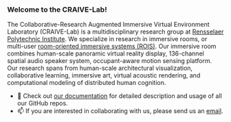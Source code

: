 ### Welcome to the CRAIVE-Lab!

The Collaborative-Research Augmented Immersive Virtual Environment Laboratory (CRAIVE-Lab) is a multidisciplinary research group at [Rensselaer Polytechnic Institute](https://www.rpi.edu). We specialize in research in immersive rooms, or multi-user [room-oriented immersive systems (ROIS)](https://www.sciencedirect.com/science/article/abs/pii/S000368702300114X?dgcid=author). Our immersive room combines human-scale panoramic virtual reality display, 136-channel spatial audio speaker system, occupant-aware motion sensing platform. Our research spans from human-scale architectural visualization, collaborative learning, immersive art, virtual acoustic rendering, and computational modeling of distributed human cognition. 
- 🔭 Check out [our documentation](https://craive-lab.gitbook.io/) for detailed description and usage of all our GitHub repos.
- 📫 If you are interested in collaborating with us, please send us an [email](craive.lab.research@gmail.com).
<!--
**craive-lab/craive-lab** is a ✨ _special_ ✨ repository because its `README.md` (this file) appears on your GitHub profile.

Here are some ideas to get you started:

- 🔭 I’m currently working on ...
- 🌱 I’m currently learningg ...
- 👯 I’m looking to collaborate on ...
- 🤔 I’m looking for help with ...
- 💬 Ask me about ...
- 📫 How to reach me: ...
- 😄 Pronouns: ...
- ⚡ Fun fact: ...
-->
